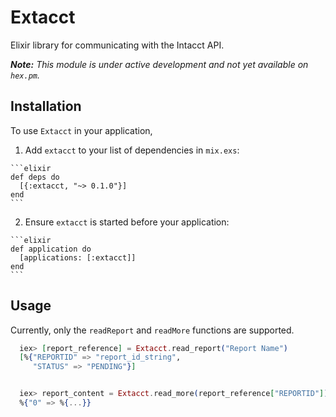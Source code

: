 # Extacct

Elixir library for communicating with the Intacct API.

*__Note:__ This module is under active development and not yet available on `hex.pm`.*

## Installation

To use `Extacct` in your application,

  1. Add `extacct` to your list of dependencies in `mix.exs`:

    ```elixir
    def deps do
      [{:extacct, "~> 0.1.0"}]
    end
    ```

  2. Ensure `extacct` is started before your application:

    ```elixir
    def application do
      [applications: [:extacct]]
    end
    ```

## Usage


Currently, only the `readReport` and `readMore` functions are supported.

```elixir
  iex> [report_reference] = Extacct.read_report("Report Name")
  [%{"REPORTID" => "report_id_string",
     "STATUS" => "PENDING"}]


  iex> report_content = Extacct.read_more(report_reference["REPORTID"])
  %{"0" => %{...}}
```
